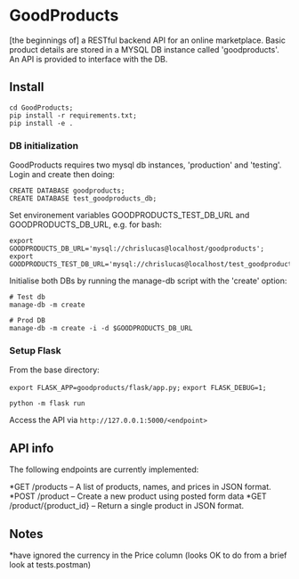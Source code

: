 # GoodProducts

[the beginnings of] a RESTful backend API for an online marketplace. Basic product details are stored in a MYSQL DB instance called 'goodproducts'. An API is provided to interface with the DB.


## Install

```
cd GoodProducts;
pip install -r requirements.txt;
pip install -e .
```

### DB initialization

GoodProducts requires two mysql db instances, 'production' and 'testing'. Login and create then doing:
```
CREATE DATABASE goodproducts;
CREATE DATABASE test_goodproducts_db;
```

Set environement variables GOODPRODUCTS_TEST_DB_URL and GOODPRODUCTS_DB_URL, e.g. for bash:
```
export GOODPRODUCTS_DB_URL='mysql://chrislucas@localhost/goodproducts';
export GOODPRODUCTS_TEST_DB_URL='mysql://chrislucas@localhost/test_goodproducts_db';
```

Initialise both DBs by running the manage-db script with the 'create' option:

```
# Test db
manage-db -m create

# Prod DB
manage-db -m create -i -d $GOODPRODUCTS_DB_URL
```

### Setup Flask
From the base directory:

`export FLASK_APP=goodproducts/flask/app.py;`
`export FLASK_DEBUG=1;`

`python -m flask run`

Access the API via `http://127.0.0.1:5000/<endpoint>`


## API info

The following endpoints are currently implemented:

*GET /products – A list of products, names, and prices in JSON format.  
*POST /product – Create a new product using posted form data
*GET /product/{product_id} – Return a single product in JSON format.


## Notes
*have ignored the currency in the Price column (looks OK to do from a brief look at tests.postman)